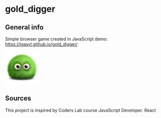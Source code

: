 # gold_digger

## General info
Simple browser game created in JavaScript
demo: https://igasyl.github.io/gold_digger/

![](./images/gold_digger_min.jpg)

## Sources
This project is inspired by Coders Lab course JavaScript Developer. React 
